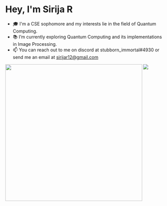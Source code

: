 <h1 align="left">Hey, I'm Sirija R</h1>

- 🎓 I'm a CSE sophomore and my interests lie in the field of Quantum Computing.
- 📚 I’m currently exploring Quantum Computing and its implementations in Image Processing.
- 📫 You can reach out to me on discord at stubborn_immortal#4930 or send me an email at sirijar12@gmail.com

<img align='left' width="430" src="https://github-readme-stats.vercel.app/api?username=SirijaReddy&show_icons=true&title_color=fff&icon_color=a16ae8&text_color=a16ae8&bg_color=0D1117">
<img align='left' src="https://github-readme-stats.vercel.app/api/top-langs/?username=SirijaReddy&card_width=300&bg_color=0D1117&title_color=fff&layout=compact"/>
